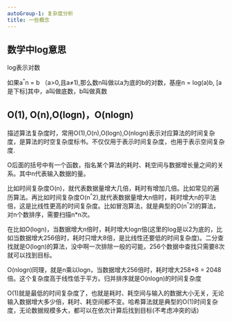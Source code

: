 ```yaml
---
autoGroup-1: 复杂度分析
title: 一些概念
---
```


## 数学中log意思

log表示对数

如果a<sup>^</sup>n = b （a>0,且a≠1),那么数n叫做以a为底的b的对数，基座n = log(a)b, [a是下标]其中，a叫做底数，b叫做真数

## O(1), O(n),O(logn)，O(nlogn)

描述算法复杂度时，常用O(1),O(n),O(logn),O(nlogn)表示对应算法的时间复杂度，是算法的时空复杂度标书。不仅仅用于表示时间复杂度，也用于表示空间复杂度.

O后面的括号中有一个函数，指名某个算法的耗时、耗空间与数据增长量之间的关系。其中n代表输入数据的量。

比如时间复杂度O(n)，就代表数据量增大几倍，耗时有增加几倍。比如常见的遍历算法。再比如时间复杂度O(n<sup>^</sup>2),就代表数据量增大n倍时，耗时增大n的平法倍，这是比线性更高的时间复杂度。比如冒泡算法，就是典型的O(n<sup>^</sup>2)的算法，对n个数排序，需要扫描n*n次。

在比如O(logn)，当数据增大n倍时，耗时增大logn倍(这里的log是以2为底的，比如当数据增大256倍时，耗时只增大8倍，是比线性还要低的时间复杂度)。二分查找就是O(logn)的算法，没中啊一次排除一般的可能，256个数据中查找只需要8次就可以找到目标。

O(nlogn)同理，就是n乘以logn，当数据增大256倍时，耗时增大258*8 = 2048倍。这个复杂度高于线性低于平方。归并排序就是O(nlogn)的时间复杂度

O(1)就是最低的时间复杂度了，也就是耗时、耗空间与输入的数据大小无关，无论输入数据增大多少倍，耗时、耗空间都不变。哈希算法就是典型的O(1)时间复杂度，无论数据规模多大，都可以在依次计算后找到目标(不考虑冲突的话)